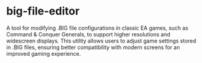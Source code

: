 # big-file-editor
A tool for modifying .BIG file configurations in classic EA games, such as Command &amp; Conquer Generals, to support higher resolutions and widescreen displays. This utility allows users to adjust game settings stored in .BIG files, ensuring better compatibility with modern screens for an improved gaming experience.
